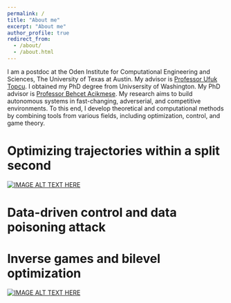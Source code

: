 ```yaml
---
permalink: /
title: "About me"
excerpt: "About me"
author_profile: true
redirect_from: 
  - /about/
  - /about.html
---
```


I am a postdoc at the Oden Institute for Computational Engineering and Sciences, The University of Texas at Austin. My advisor is [Professor Ufuk Topcu](https://www.ae.utexas.edu/people/faculty/faculty-directory/topcu). I obtained my PhD degree from Univsersity of Washington. My PhD advisor is [Professor Behcet Acikmese](https://www.aa.washington.edu/facultyfinder/behcet-acikmese). My research aims to build autonomous systems in fast-changing, adverserial, and competitive environments. To this end, I develop theoretical and computational methods by combining tools from various fields, including optimization, control, and game theory.


Optimizing trajectories within a split second
===

[![IMAGE ALT TEXT HERE](https://img.youtube.com/vi/DjMdEMswqn0/2.jpg)](https://www.youtube.com/watch?v=DjMdEMswqn0)


Data-driven control and data poisoning attack
===

Inverse games and bilevel optimization
===
[![IMAGE ALT TEXT HERE](https://img.youtube.com/vi/EvtPp_DWqgU/2.jpg)](https://www.youtube.com/watch?v=EvtPp_DWqgU)




